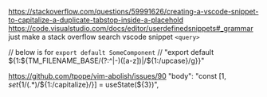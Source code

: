 https://stackoverflow.com/questions/59991626/creating-a-vscode-snippet-to-capitalize-a-duplicate-tabstop-inside-a-placehold
https://code.visualstudio.com/docs/editor/userdefinedsnippets#_grammar
just make a stack overflow search vscode snippet `<query>`

// below is for `export default SomeComponent`
// "export default ${1:${TM_FILENAME_BASE/(?:^|-)([a-z])|/${1:/upcase}/g}}"

https://github.com/tpope/vim-abolish/issues/90
"body": "const [${1}, set${1/(.*)/${1:/capitalize}/}] = useState(${3})",
